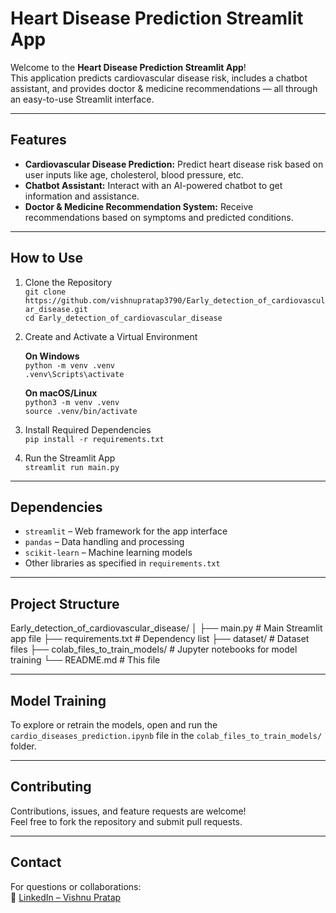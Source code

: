 # Heart Disease Prediction Streamlit App

Welcome to the **Heart Disease Prediction Streamlit App**!  
This application predicts cardiovascular disease risk, includes a chatbot assistant, and provides doctor & medicine recommendations — all through an easy-to-use Streamlit interface.

---

## Features

- **Cardiovascular Disease Prediction:** Predict heart disease risk based on user inputs like age, cholesterol, blood pressure, etc.  
- **Chatbot Assistant:** Interact with an AI-powered chatbot to get information and assistance.  
- **Doctor & Medicine Recommendation System:** Receive recommendations based on symptoms and predicted conditions.

---

## How to Use

1. Clone the Repository  
   `git clone https://github.com/vishnupratap3790/Early_detection_of_cardiovascular_disease.git`  
   `cd Early_detection_of_cardiovascular_disease`

2. Create and Activate a Virtual Environment  

   **On Windows**  
   `python -m venv .venv`  
   `.venv\Scripts\activate`  

   **On macOS/Linux**  
   `python3 -m venv .venv`  
   `source .venv/bin/activate`

3. Install Required Dependencies  
   `pip install -r requirements.txt`

4. Run the Streamlit App  
   `streamlit run main.py`

---

## Dependencies

- `streamlit` – Web framework for the app interface  
- `pandas` – Data handling and processing  
- `scikit-learn` – Machine learning models  
- Other libraries as specified in `requirements.txt`

---

## Project Structure

Early_detection_of_cardiovascular_disease/
│
├── main.py # Main Streamlit app file
├── requirements.txt # Dependency list
├── dataset/ # Dataset files
├── colab_files_to_train_models/ # Jupyter notebooks for model training
└── README.md # This file


---

## Model Training

To explore or retrain the models, open and run the `cardio_diseases_prediction.ipynb` file in the `colab_files_to_train_models/` folder.

---

## Contributing

Contributions, issues, and feature requests are welcome!  
Feel free to fork the repository and submit pull requests.

---

## Contact

For questions or collaborations:  
🔗 [LinkedIn – Vishnu Pratap](https://www.linkedin.com/in/vishnu-pratap-a423b8203/)
